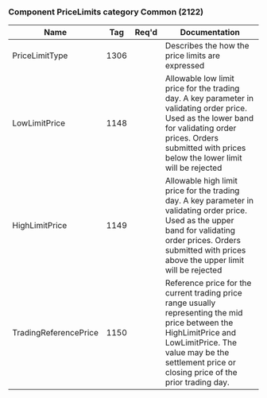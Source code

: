 ### Component PriceLimits category Common (2122)

| Name                  | Tag  | Req'd | Documentation                                                                                                                               |
|-----------------------|------|----------|-------------------------------------------------------------------------------------------------------------------------------|
| PriceLimitType        | 1306 |       | Describes the how the price limits are expressed                                                                                                                               |
| LowLimitPrice         | 1148 |       | Allowable low limit price for the trading day. A key parameter in validating order price. Used as the lower band for validating order prices. Orders submitted with prices below the lower limit will be rejected     |
| HighLimitPrice        | 1149 |       | Allowable high limit price for the trading day. A key parameter in validating order price. Used as the upper band for validating order prices. Orders submitted with prices above the upper limit will be rejected    |
| TradingReferencePrice | 1150 |       | Reference price for the current trading price range usually representing the mid price between the HighLimitPrice and LowLimitPrice. The value may be the settlement price or closing price of the prior trading day. |

